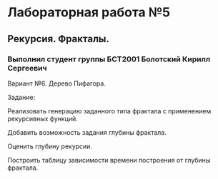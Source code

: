# **Лабораторная работа №5**

## Рекурсия. Фракталы.

### **Выполнил студент группы БСТ2001 Болотский Кирилл Сергеевич**


Вариант №6. Дерево Пифагора.

Задание:

Реализовать генерацию заданного типа фрактала с применением рекурсивных функций.

Добавить возможность задания глубины фрактала.

Оценить глубину рекурсии.

Построить таблицу зависимости времени построения от глубины фрактала.




